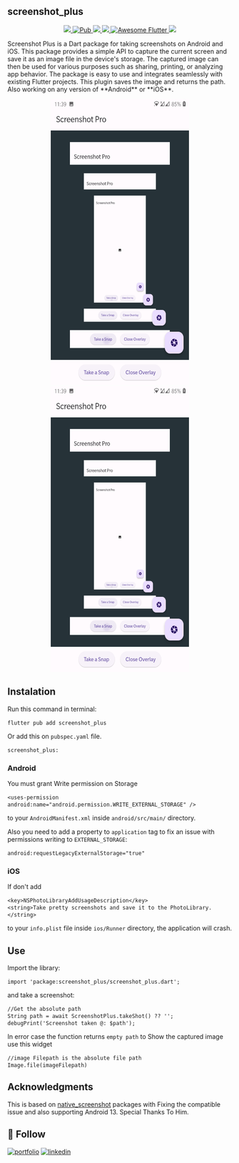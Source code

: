 ## screenshot_plus
<p align="center">  
  <a href="https://github.com/iamSahdeep/liquid_swipe_flutter/releases" <img height="20" alt="GitHub All Releases" src="https://img.shields.io/github/downloads/iamSahdeep/liquid_swipe_flutter/total.svg?style=for-the-badge">
  </a>
  <a href="https://www.codacy.com/app/iamSahdeep/liquid_swipe_flutter?utm_source=github.com&amp;utm_medium=referral&amp;utm_content=iamSahdeep/liquid_swipe_flutter&amp;utm_campaign=Badge_Grade"><img src="https://api.codacy.com/project/badge/Grade/ccdaffb33883461b8570cd80f5051631"/>
  </a>
  <a href="https://pub.dev/packages/liquid_swipe"> <img height="20" alt="Pub" src="https://img.shields.io/pub/v/liquid_swipe.svg?style=for-the-badge">
  </a>
  <a href="https://github.com/iamSahdeep/liquid_swipe_flutter/blob/master/LICENSE"><img src="https://img.shields.io/badge/license-APACHE2.0-blue.svg?longCache=true&style=flat-square">
  </a>
  <a href="https://flutter.dev"><img src="https://img.shields.io/badge/Built%20for-Flutter-blue.svg?longCache=true&style=flat-square" ">
  </a>
  <a href="https://github.com/Solido/awesome-flutter">
   <img alt="Awesome Flutter" src="https://img.shields.io/badge/Android-13-blue.svg?longCache=true&style=flat-square" />
  </a>
  <a href="https://codecov.io/gh/iamSahdeep/liquid_swipe_flutter">
  <img src="https://codecov.io/gh/iamSahdeep/liquid_swipe_flutter/branch/master/graph/badge.svg?token=lGlgjaHbqJ"/>
  </a>
</p>
Screenshot Plus is a Dart package for taking screenshots on Android and iOS. This package provides a simple API to capture the current screen and save it as an image file in the device's storage. 
The captured image can then be used for various purposes such as sharing, printing, or analyzing app behavior. The package is easy to use and integrates seamlessly with existing Flutter projects. This plugin saves the image and returns the path. Also working on any version of **Android** or **iOS**.
</br>
<p align="center">
<img src="https://raw.githubusercontent.com/arrahmanbd/screenshot_plus_package/master/Preview/preview.png" width="310" height="640">
<img src="https://raw.githubusercontent.com/arrahmanbd/screenshot_plus_package/master/Preview/preview.png" width="310" height="640">
</p>

## Instalation

Run this command in terminal:

```
flutter pub add screenshot_plus
```
Or add this on `pubspec.yaml` file.

```
screenshot_plus:
```



### Android
You must grant Write permission on Storage

```
<uses-permission android:name="android.permission.WRITE_EXTERNAL_STORAGE" />
```

to your `AndroidManifest.xml` inside `android/src/main/` directory.

Also you need to add a property to `application` tag to fix an issue with permissions writing to `EXTERNAL_STORAGE`:

```
android:requestLegacyExternalStorage="true"
```

### iOS
If don't add

```
<key>NSPhotoLibraryAddUsageDescription</key>
<string>Take pretty screenshots and save it to the PhotoLibrary.</string>
```

to your `info.plist` file inside `ios/Runner` directory, the application will crash.

## Use

Import the library:

```
import 'package:screenshot_plus/screenshot_plus.dart';
```

and take a screenshot:

```
//Get the absolute path
String path = await ScreenshotPlus.takeShot() ?? '';
debugPrint('Screenshot taken @: $path');
```

In error case the function returns `empty path` to Show the captured image use this widget

```
//image Filepath is the absolute file path
Image.file(imageFilepath)
```


## Acknowledgments
This is based on [native_screenshot](https://pub.dev/packages/native_screenshot) packages with Fixing the compatible issue and also supporting Android 13. Special Thanks To Him.

## 🔗 Follow
[![portfolio](https://img.shields.io/badge/my_portfolio-000?style=for-the-badge&logo=ko-fi&logoColor=white)](https://arrahmanbd.github.io/)
[![linkedin](https://img.shields.io/badge/linkedin-0A66C2?style=for-the-badge&logo=linkedin&logoColor=white)](https://www.linkedin.com/arrahmanbd)
